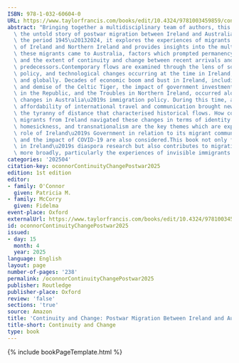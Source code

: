 ```yaml
---
ISBN: 978-1-032-60604-0
URL: https://www.taylorfrancis.com/books/edit/10.4324/9781003459859/continuity-change-patricia-connor-fidelma-mccorry
abstract: "Bringing together a multidisciplinary team of authors, this book relays\
  \ the untold story of postwar migration between Ireland and Australia. Spanning\
  \ the period 1945\u20132024, it explores the experiences of migrants from the Republic\
  \ of Ireland and Northern Ireland and provides insights into the multiple reasons\
  \ these migrants came to Australia, factors which prompted permanency or return,\
  \ and the extent of continuity and change between recent arrivals and their historical\
  \ predecessors.Contemporary flows are examined through the lens of social, economic,\
  \ policy, and technological changes occurring at the time in Ireland, Australia,\
  \ and globally. Decades of economic boom and bust in Ireland, including the growth\
  \ and demise of the Celtic Tiger, the impact of government investment in education\
  \ in the Republic, and the Troubles in Northern Ireland, occurred alongside marked\
  \ changes in Australia\u2019s immigration policy. During this time, an increased\
  \ affordability of international travel and communication brought new dynamics to\
  \ the tyranny of distance that characterised historical flows. How contemporary\
  \ migrants from Ireland navigated these changes in terms of identity and belonging,\
  \ homesickness, and transnationalism are the key themes which are explored. The\
  \ role of Ireland\u2019s Government in relation to its migrant community in Australia\
  \ and the impact of COVID-19 are also considered.This book not only fills a gap\
  \ in Ireland\u2019s diaspora research but also contributes to migration studies\
  \ more broadly, particularly the experiences of invisible immigrants."
categories: '202504'
citation-key: oconnorContinuityChangePostwar2025
edition: 1st edition
editor:
- family: O'Connor
  given: Patricia M.
- family: McCorry
  given: Fidelma
event-place: Oxford
externalUrl: https://www.taylorfrancis.com/books/edit/10.4324/9781003459859/continuity-change-patricia-connor-fidelma-mccorry
id: oconnorContinuityChangePostwar2025
issued:
- day: 15
  month: 4
  year: 2025
language: English
layout: page
number-of-pages: '238'
permalink: /oconnorContinuityChangePostwar2025
publisher: Routledge
publisher-place: Oxford
review: 'false'
sections: 'true'
source: Amazon
title: 'Continuity and Change: Postwar Migration Between Ireland and Australia 1945-2024'
title-short: Continuity and Change
type: book
---
```

{% include bookPageTemplate.html %}